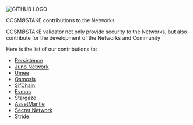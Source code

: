 ![GITHUB LOGO](https://user-images.githubusercontent.com/86729290/196029540-c5cd7c45-9407-4ccd-b925-faa8ac522712.png)


COSMØSTAKE contributions to the Networks

COSMØSTAKE validator not only provide security to the Networks, but also contribute for the development of the Networks and Community

Here is the list of our contributions to:

- [Persistence](https://github.com/COIN-SIDE/contributions/blob/main/persistence.md)
- [Juno Network](https://github.com/COIN-SIDE/contributions/blob/main/juno.md)
- [Umee](https://github.com/cosmostake/contributions/blob/main/Umee.md)
- [Osmosis](https://github.com/COIN-SIDE/contributions/blob/main/osmosis.md)
- [SifChain](https://github.com/COIN-SIDE/contributions/blob/main/sifchain.md)
- [Evmos](https://github.com/COIN-SIDE/contributions/blob/main/evmos.md)
- [Stargaze](https://github.com/COIN-SIDE/contributions/blob/main/stargaze.md)
- [AssetMantle](https://github.com/COIN-SIDE/contributions/blob/main/AssetMantle.md)
- [Secret Network](https://github.com/COIN-SIDE/contributions/blob/main/secret.md)
- [Stride](https://github.com/COIN-SIDE/contributions/blob/main/stride.md)
